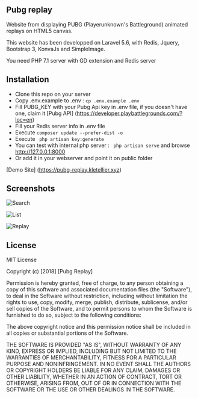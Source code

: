  

## Pubg replay

 Website from displaying PUBG (Playerunknown's Battleground) animated replays on HTML5 canvas.

 This website has been developped on Laravel 5.6, with Redis, Jquery, Bootstrap 3, KonvaJs and SimpleImage.

 You need PHP 7.1 server with GD extension and Redis server

## Installation

- Clone this repo on your server
- Copy .env.example to .env : ```cp .env.example .env```
- Fill PUBG_KEY with your Pubg Api key in .env file, if you doesn't have one, claim it [Pubg API] (https://developer.playbattlegrounds.com/?loc=en) 
- Fill your Redis server info in .env file
- Execute ```composer update --prefer-dist -o``` 
- Execute ``` php artisan key:generate```
- You can test with internal php server : ``` php artisan serve``` and browse http://127.0.0.1:8000
- Or add it in your webserver and point it on public folder

[Demo Site] (https://pubg-replay.kletellier.xyz)

## Screenshots

![Search](http://pubg-replay.kletellier.xyz/images/menu.png) 

![List](http://pubg-replay.kletellier.xyz/images/list.png) 

![Replay](http://pubg-replay.kletellier.xyz/images/replaypage.png) 

## License

MIT License

Copyright (c) [2018] [Pubg Replay]

Permission is hereby granted, free of charge, to any person obtaining a copy
of this software and associated documentation files (the "Software"), to deal
in the Software without restriction, including without limitation the rights
to use, copy, modify, merge, publish, distribute, sublicense, and/or sell
copies of the Software, and to permit persons to whom the Software is
furnished to do so, subject to the following conditions:

The above copyright notice and this permission notice shall be included in all
copies or substantial portions of the Software.

THE SOFTWARE IS PROVIDED "AS IS", WITHOUT WARRANTY OF ANY KIND, EXPRESS OR
IMPLIED, INCLUDING BUT NOT LIMITED TO THE WARRANTIES OF MERCHANTABILITY,
FITNESS FOR A PARTICULAR PURPOSE AND NONINFRINGEMENT. IN NO EVENT SHALL THE
AUTHORS OR COPYRIGHT HOLDERS BE LIABLE FOR ANY CLAIM, DAMAGES OR OTHER
LIABILITY, WHETHER IN AN ACTION OF CONTRACT, TORT OR OTHERWISE, ARISING FROM,
OUT OF OR IN CONNECTION WITH THE SOFTWARE OR THE USE OR OTHER DEALINGS IN THE
SOFTWARE.
 
